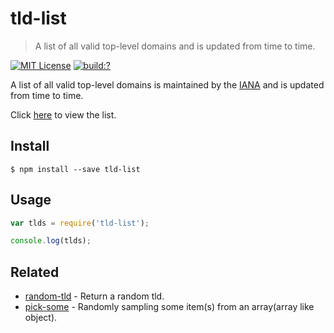 # tld-list
 
> A list of all valid top-level domains and is updated from time to time.

[![MIT License](https://img.shields.io/badge/license-MIT_License-green.svg?style=flat-square)](https://github.com/bubkoo/tld-list/blob/master/LICENSE)
[![build:?](https://img.shields.io/travis/bubkoo/tld-list/master.svg?style=flat-square)](https://travis-ci.org/bubkoo/tld-list)

A list of all valid top-level domains is maintained by the [IANA](http://www.iana.org/) and is updated from time to time.

Click [here](http://data.iana.org/TLD/tlds-alpha-by-domain.txt) to view the list.


## Install

```
$ npm install --save tld-list 
```

## Usage

```js
var tlds = require('tld-list');

console.log(tlds);
```

## Related

- [random-tld](https://github.com/bubkoo/random-tld) - Return a random tld.
- [pick-some](https://github.com/bubkoo/pick-some) - Randomly sampling some item(s) from an array(array like object).
